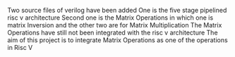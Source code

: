 Two source files of verilog have been added
One is the five stage pipelined risc v architecture
Second one is the Matrix Operations in which one is matrix Inversion and the other two are for Matrix Multiplication
The Matrix Operations have still not been integrated with the risc v architecture
The aim of this project is to integrate Matrix Operations as one of the operations in Risc V
